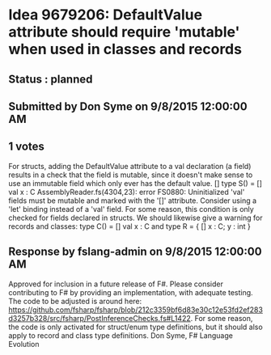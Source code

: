 # Idea 9679206: DefaultValue attribute should require 'mutable' when used in classes and records #

## Status : planned

## Submitted by Don Syme on 9/8/2015 12:00:00 AM

## 1 votes

For structs, adding the DefaultValue attribute to a val declaration (a field) results in a check that the field is mutable, since it doesn't make sense to use an immutable field which only ever has the default value.
[<Struct>]
type S() =
[<DefaultValue>] val x : C
AssemblyReader.fs(4304,23): error FS0880: Uninitialized 'val' fields must be mutable and marked with the '[<DefaultValue>]' attribute. Consider using a 'let' binding instead of a 'val' field.
For some reason, this condition is only checked for fields declared in structs. We should likewise give a warning for records and classes:
type C() =
[<DefaultValue>] val x : C
and
type R = { [<DefaultValue>] x : C; y : int }


## Response by fslang-admin on 9/8/2015 12:00:00 AM

Approved for inclusion in a future release of F#.
Please consider contributing to F# by providing an implementation, with adequate testing. The code to be adjusted is around here: https://github.com/fsharp/fsharp/blob/212c3359bf6d83e30c12e53fd2ef283d3257b328/src/fsharp/PostInferenceChecks.fs#L1422. For some reason, the code is only activated for struct/enum type definitions, but it should also apply to record and class type definitions.
Don Syme, F# Language Evolution



